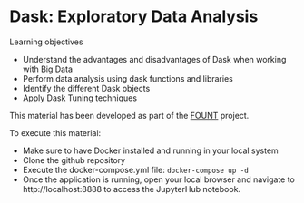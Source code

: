 # Dask: Exploratory Data Analysis

Learning objectives 
- Understand the advantages and disadvantages of Dask when working with Big Data 
- Perform data analysis using dask functions and libraries
- Identify the different Dask objects
- Apply Dask Tuning techniques

This material has been developed as part of the [FOUNT](https://fount.cs.uchicago.edu/) project. 

To execute this material:

- Make sure to have Docker installed and running in your local system
- Clone the github repository
- Execute the docker-compose.yml file: `docker-compose up -d`
- Once the application is running, open your local browser and navigate to http://localhost:8888 to access the JupyterHub notebook.
